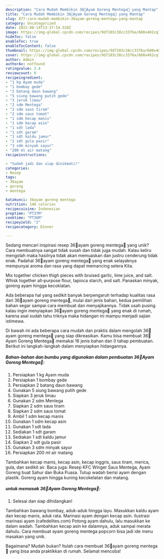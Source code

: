 ```yaml
---
description: "Cara Mudah Membikin 36💝Ayam Goreng Mentega💖 yang Mantap"
title: "Cara Mudah Membikin 36💝Ayam Goreng Mentega💖 yang Mantap"
slug: 877-cara-mudah-membikin-36ayam-goreng-mentega-yang-mantap
category: Uncategorized
date: 2022-08-14T13:37:54.528Z
image: https://img-global.cpcdn.com/recipes/9d7103c38cc3376a/680x482cq70/36ayam-goreng-mentega-foto-resep-utama.jpg
hideToc: false
enableToc: true
enableTocContent: false
thumbnail: https://img-global.cpcdn.com/recipes/9d7103c38cc3376a/680x482cq70/36ayam-goreng-mentega-foto-resep-utama.jpg
cover: https://img-global.cpcdn.com/recipes/9d7103c38cc3376a/680x482cq70/36ayam-goreng-mentega-foto-resep-utama.jpg
author: Admin
authorAv: notfound
ratingvalue: 3.4
reviewcount: 9
recipeingredient:
- "1 kg Ayam muda"
- "1 bombay gede"
- "2 batang daun bawang"
- "5 siung bawang putih gede"
- "3 jeruk limau"
- "2 sdm Mentega"
- "2 sdm saus tiram"
- "2 sdm saus tomat"
- "1 sdm kecap manis"
- "1 sdm kecap asin"
- "1 sdt lada"
- "1 sdt garam"
- "1 sdt kaldu jamur"
- "2 sdt gula pasir"
- "3 sdm minyak sayur"
- "200 ml air matang"
recipeinstructions:

- "Sudah jadi dan siap dinikmati!"
categories:
- Resep
tags:
- 36ayam
- goreng
- mentega

katakunci: 36ayam goreng mentega 
nutrition: 140 calories
recipecuisine: Indonesian
preptime: "PT37M"
cooktime: "PT36M"
recipeyield: "2"
recipecategory: Dinner

---
```





Sedang mencari inspirasi resep 36💝ayam goreng mentega💖 yang unik? Cara membuatnya sangat tidak susah dan tidak juga mudah. Kalau keliru mengolah maka hasilnya tidak akan memuaskan dan justru cenderung tidak enak. Padahal 36💝ayam goreng mentega💖 yang enak selayaknya mempunyai aroma dan rasa yang dapat memancing selera Kita.





Mix together chicken thigh pieces with bruised garlic, lime juice, and salt. Whisk together all-purpose flour, tapioca starch, and salt. Panaskan minyak, goreng ayam hingga kecoklatan.

Ada beberapa hal yang sedikit banyak berpengaruh terhadap kualitas rasa dari 36💝ayam goreng mentega💖, mulai dari jenis bahan, kedua pemilihan bahan segar sampai cara membuat dan menyajikannya. Tidak usah pusing kalau ingin menyiapkan 36💝ayam goreng mentega💖 yang enak di rumah, karena asal sudah tahu triknya maka hidangan ini mampu menjadi sajian istimewa.






Di bawah ini ada beberapa cara mudah dan praktis dalam mengolah 36💝ayam goreng mentega💖 yang siap dikreasikan. Kamu bisa membuat 36💝Ayam Goreng Mentega💖 memakai 16 jenis bahan dan 0 tahap pembuatan. Berikut ini langkah-langkah dalam menyiapkan hidangannya.

<!--inarticleads1-->

##### Bahan-bahan dan bumbu yang digunakan dalam pembuatan 36💝Ayam Goreng Mentega💖:

1. Persiapkan 1 kg Ayam muda
1. Persiapkan 1 bombay gede
1. Persiapkan 2 batang daun bawang
1. Gunakan 5 siung bawang putih gede
1. Siapkan 3 jeruk limau
1. Gunakan 2 sdm Mentega
1. Siapkan 2 sdm saus tiram
1. Siapkan 2 sdm saus tomat
1. Ambil 1 sdm kecap manis
1. Gunakan 1 sdm kecap asin
1. Gunakan 1 sdt lada
1. Sediakan 1 sdt garam
1. Sediakan 1 sdt kaldu jamur
1. Siapkan 2 sdt gula pasir
1. Gunakan 3 sdm minyak sayur
1. Persiapkan 200 ml air matang


Tambahkan kecap manis, kecap asin, kecap inggris, saus tiram, merica, gula, dan sedikit air. Baca juga: Resep KFC Winger Saus Mentega, Ayam Goreng buat Sahur dan Buka Puasa. Tutup wadah berisi ayam dengan plastik. Goreng ayam hingga kuning kecokelatan dan matang. 

<!--inarticleads2-->

#####  untuk memasak 36💝Ayam Goreng Mentega💖:


1. Selesai dan siap dihidangkan!

Tambahkan bawang bombay, aduk-aduk hingga layu. Masukkan kaldu ayam dan kecap manis, aduk rata. Marinasi ayam dengan kecap asin. ilustrasi marinasi ayam (cafedelites.com) Potong ayam dahulu, lalu masukkan ke dalam wadah. Tambahkan kecap asin ke dalamnya, aduk sampai merata dahulu. Cara membuat ayam goreng mentega popcorn bisa jadi ide menu masakan yang unik. 

Bagaimana? Mudah bukan? Itulah cara membuat 36💝ayam goreng mentega💖 yang bisa anda praktikkan di rumah. Selamat mencoba!
